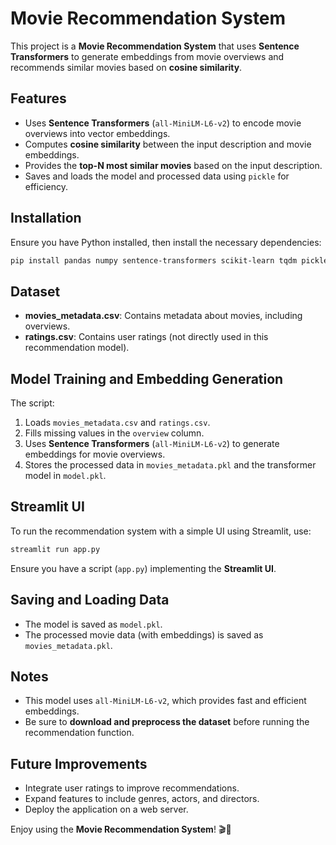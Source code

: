 # Movie Recommendation System

This project is a **Movie Recommendation System** that uses **Sentence Transformers** to generate embeddings from movie overviews and recommends similar movies based on **cosine similarity**.

## Features
- Uses **Sentence Transformers** (`all-MiniLM-L6-v2`) to encode movie overviews into vector embeddings.
- Computes **cosine similarity** between the input description and movie embeddings.
- Provides the **top-N most similar movies** based on the input description.
- Saves and loads the model and processed data using `pickle` for efficiency.

## Installation
Ensure you have Python installed, then install the necessary dependencies:

```bash
pip install pandas numpy sentence-transformers scikit-learn tqdm pickle5 streamlit
```

## Dataset
- **movies_metadata.csv**: Contains metadata about movies, including overviews.
- **ratings.csv**: Contains user ratings (not directly used in this recommendation model).

## Model Training and Embedding Generation
The script:
1. Loads `movies_metadata.csv` and `ratings.csv`.
2. Fills missing values in the `overview` column.
3. Uses **Sentence Transformers** (`all-MiniLM-L6-v2`) to generate embeddings for movie overviews.
4. Stores the processed data in `movies_metadata.pkl` and the transformer model in `model.pkl`.

## Streamlit UI
To run the recommendation system with a simple UI using Streamlit, use:

```bash
streamlit run app.py
```

Ensure you have a script (`app.py`) implementing the **Streamlit UI**.

## Saving and Loading Data
- The model is saved as `model.pkl`.
- The processed movie data (with embeddings) is saved as `movies_metadata.pkl`.

## Notes
- This model uses `all-MiniLM-L6-v2`, which provides fast and efficient embeddings.
- Be sure to **download and preprocess the dataset** before running the recommendation function.

## Future Improvements
- Integrate user ratings to improve recommendations.
- Expand features to include genres, actors, and directors.
- Deploy the application on a web server.

Enjoy using the **Movie Recommendation System**! 🎬🍿
